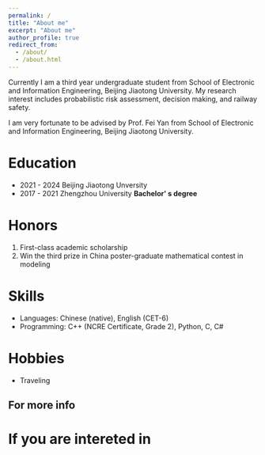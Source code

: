 ```yaml
---
permalink: /
title: "About me"
excerpt: "About me"
author_profile: true
redirect_from: 
  - /about/
  - /about.html
---
```


Currently I am a third year undergraduate student from School of Electronic and Information Engineering, Beijing Jiaotong University. My research interest includes probabilistic risk assessment, decision making, and railway safety.

I am very fortunate to be advised by Prof. Fei Yan from School of Electronic and Information Engineering, Beijing Jiaotong University.

Education
======
* 2021 - 2024 Beijing Jiaotong Unversity 
* 2017 - 2021 Zhengzhou University **Bachelor' s degree**

Honors
======
1. First-class academic scholarship
2. Win the third prize in China poster-graduate mathematical contest in modeling 

Skills
======
* Languages: Chinese (native), English (CET-6)
* Programming: C++ (NCRE Certificate, Grade 2), Python, C, C#

Hobbies
======
* Traveling

For more info
-----
# If you are intereted in 
